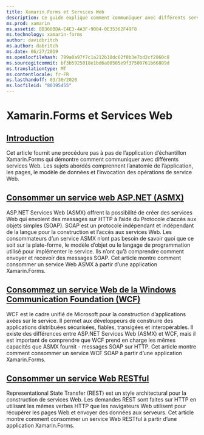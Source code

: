 ```yaml
---
title: Xamarin.Forms et Services Web
description: Ce guide explique comment communiquer avec différents services Web pour fournir des fonctionnalités de création, de lecture, de mise à jour et de suppression (CRUD) à une application Xamarin.Forms. Les sujets abordés comprennent la communication avec les services ASMX, les services WCF, les services REST.
ms.prod: xamarin
ms.assetid: 8B360BDA-E4E3-4A3F-9004-0E35362F49F8
ms.technology: xamarin-forms
author: davidbritch
ms.author: dabritch
ms.date: 06/27/2019
ms.openlocfilehash: 799a0a97f7c1a212b10dc62f8b3e7bd2cf2060c8
ms.sourcegitcommit: bf3b5925018e1bd6a00505e9f37500761b66809d
ms.translationtype: MT
ms.contentlocale: fr-FR
ms.lasthandoff: 03/30/2020
ms.locfileid: "80395455"
---
```

# <a name="xamarinforms-and-web-services"></a>Xamarin.Forms et Services Web

## <a name="introduction"></a>[Introduction](introduction.md)

Cet article fournit une procédure pas à pas de l’application d’échantillon Xamarin.Forms qui démontre comment communiquer avec différents services Web. Les sujets abordés comprennent l’anatomie de l’application, les pages, le modèle de données et l’invocation des opérations de service Web.

## <a name="consume-an-aspnet-web-service-asmx"></a>[Consommer un service web ASP.NET (ASMX)](~/xamarin-forms/data-cloud/web-services/asmx.md)

ASP.NET Services Web (ASMX) offrent la possibilité de créer des services Web qui envoient des messages sur HTTP à l’aide du Protocole d’accès aux objets simples (SOAP). SOAP est un protocole indépendant et indépendant de la langue pour la construction et l’accès aux services Web. Les consommateurs d’un service ASMX n’ont pas besoin de savoir quoi que ce soit sur la plate-forme, le modèle d’objet ou le langage de programmation utilisé pour implémenter le service. Ils n’ont qu’à comprendre comment envoyer et recevoir des messages SOAP. Cet article montre comment consommer un service Web ASMX à partir d’une application Xamarin.Forms.

## <a name="consume-a-windows-communication-foundation-wcf-web-service"></a>[Consommez un service Web de la Windows Communication Foundation (WCF)](~/xamarin-forms/data-cloud/web-services/wcf.md)

WCF est le cadre unifié de Microsoft pour la construction d’applications axées sur le service. Il permet aux développeurs de construire des applications distribuées sécurisées, fiables, transigées et interopérables. Il existe des différences entre ASP.NET Services Web (ASMX) et WCF, mais il est important de comprendre que WCF prend en charge les mêmes capacités que ASMX fournit - messages SOAP sur HTTP. Cet article montre comment consommer un service WCF SOAP à partir d’une application Xamarin.Forms.

## <a name="consume-a-restful-web-service"></a>[Consommer un service Web RESTful](~/xamarin-forms/data-cloud/web-services/rest.md)

Representational State Transfer (REST) est un style architectural pour la construction de services Web. Les demandes REST sont faites sur HTTP en utilisant les mêmes verbes HTTP que les navigateurs Web utilisent pour récupérer les pages Web et envoyer des données aux serveurs. Cet article montre comment consommer un service Web RESTful à partir d’une application Xamarin.Forms.
